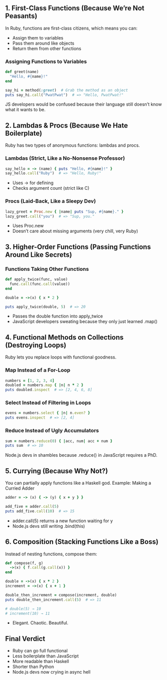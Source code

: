 ## 1. First-Class Functions (Because We’re Not Peasants)

In Ruby, functions are first-class citizens, which means you can: 
- Assign them to variables 
- Pass them around like objects 
- Return them from other functions

### Assigning Functions to Variables

```ruby
def greet(name)
  "Hello, #{name}!"
end

say_hi = method(:greet)  # Grab the method as an object
puts say_hi.call("PwatPwat")  # => "Hello, PwatPwat!"
```

JS developers would be confused because their language still doesn’t know what it wants to be.

## 2. Lambdas & Procs (Because We Hate Boilerplate)

Ruby has two types of anonymous functions: lambdas and procs.

### Lambdas (Strict, Like a No-Nonsense Professor)

```ruby
say_hello = -> (name) { puts "Hello, #{name}!" }
say_hello.call("Ruby")  # => "Hello, Ruby!"
```

- Uses -> for defining
- Checks argument count (strict like C)

### Procs (Laid-Back, Like a Sleepy Dev)

```ruby
lazy_greet = Proc.new { |name| puts "Sup, #{name}." }
lazy_greet.call("you")  # => "Sup, you."
```

- Uses Proc.new
- Doesn’t care about missing arguments (very chill, very Ruby)

## 3. Higher-Order Functions (Passing Functions Around Like Secrets)

### Functions Taking Other Functions

```ruby
def apply_twice(func, value)
  func.call(func.call(value))
end

double = ->(x) { x * 2 }

puts apply_twice(double, 5)  # => 20
```

- Passes the double function into apply_twice
- JavaScript developers sweating because they only just learned .map()

## 4. Functional Methods on Collections (Destroying Loops)

Ruby lets you replace loops with functional goodness.

### Map Instead of a For-Loop

```ruby
numbers = [1, 2, 3, 4]
doubled = numbers.map { |n| n * 2 }
puts doubled.inspect  # => [2, 4, 6, 8]
```

### Select Instead of Filtering in Loops

```ruby
evens = numbers.select { |n| n.even? }
puts evens.inspect  # => [2, 4]
```

### Reduce Instead of Ugly Accumulators

```ruby
sum = numbers.reduce(0) { |acc, num| acc + num }
puts sum  # => 10
```

Node.js devs in shambles because .reduce() in JavaScript requires a PhD.

## 5. Currying (Because Why Not?)

You can partially apply functions like a Haskell god.
Example: Making a Curried Adder

```ruby
adder = -> (x) { -> (y) { x + y } }

add_five = adder.call(5)
puts add_five.call(10)  # => 15
```

- adder.call(5) returns a new function waiting for y
- Node.js devs still writing .bind(this)

## 6. Composition (Stacking Functions Like a Boss)
Instead of nesting functions, compose them:

```ruby
def compose(f, g)
  ->(x) { f.call(g.call(x)) }
end

double = ->(x) { x * 2 }
increment = ->(x) { x + 1 }

double_then_increment = compose(increment, double)
puts double_then_increment.call(5)  # => 11

# double(5) → 10
# increment(10) → 11
```

- Elegant. Chaotic. Beautiful.

## Final Verdict

- Ruby can go full functional
- Less boilerplate than JavaScript 
- More readable than Haskell 
- Shorter than Python 
- Node.js devs now crying in async hell

